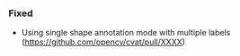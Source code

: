 ### Fixed

- Using single shape annotation mode with multiple labels
  (<https://github.com/opencv/cvat/pull/XXXX>)
